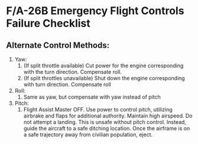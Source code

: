 # F/A-26B Emergency Flight Controls Failure Checklist

## **Alternate Control Methods:**

1. Yaw:
   1. (If split throttle available) Cut power for the engine corresponding with the turn direction. Compensate roll.
   2. (If split throttles unavailable) Shut down the engine corresponding with turn direction. Compensate roll
2. Roll:
   1. Same as yaw, but compensate with yaw instead of pitch
3. Pitch:
   1. Flight Assist Master OFF. Use power to control pitch, utilizing airbrake and flaps for additional authority. Maintain high airspeed. Do not attempt a landing. This is unsafe without pitch control. Instead, guide the aircraft to a safe ditching location. Once the airframe is on a safe trajectory away from civilian population, eject.
